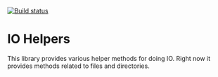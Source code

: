 [![Build status](https://ci.appveyor.com/api/projects/status/cuods2rksskt0g5e?svg=true)](https://ci.appveyor.com/project/OBeautifulCode/obeautifulcode-libs-io)

IO Helpers
==========
This library provides various helper methods for doing IO.  Right now it provides methods related to files and directories.
